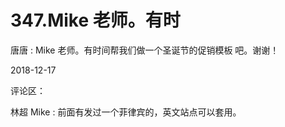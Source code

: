 # 347.Mike 老师。有时

唐唐 : Mike 老师。有时间帮我们做一个圣诞节的促销模板 吧。谢谢！

2018-12-17

评论区：

林超 Mike : 前面有发过一个菲律宾的，英文站点可以套用。